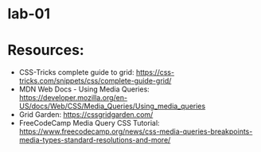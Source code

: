 # lab-01

# Resources:
* CSS-Tricks complete guide to grid: https://css-tricks.com/snippets/css/complete-guide-grid/
* MDN Web Docs - Using Media Queries: https://developer.mozilla.org/en-US/docs/Web/CSS/Media_Queries/Using_media_queries
* Grid Garden: https://cssgridgarden.com/
* FreeCodeCamp Media Query CSS Tutorial: https://www.freecodecamp.org/news/css-media-queries-breakpoints-media-types-standard-resolutions-and-more/